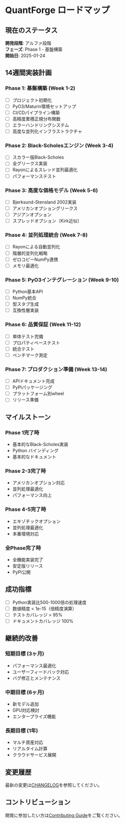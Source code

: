 # QuantForge ロードマップ

## 現在のステータス

**開発段階**: アルファ段階  
**フェーズ**: Phase 1 - 基盤構築  
**開始日**: 2025-01-24  

## 14週間実装計画

### Phase 1: 基盤構築 (Week 1-2)
- [ ] プロジェクト初期化
- [ ] PyO3/Maturin環境セットアップ
- [ ] CI/CDパイプライン構築
- [ ] 高精度累積正規分布関数
- [ ] エラーハンドリングシステム
- [ ] 高度な並列化インフラストラクチャ

### Phase 2: Black-Scholesエンジン (Week 3-4)
- [ ] スカラー版Black-Scholes
- [ ] 全グリークス実装
- [ ] Rayonによるスレッド並列最適化
- [ ] パフォーマンステスト

### Phase 3: 高度な価格モデル (Week 5-6)
- [ ] Bjerksund-Stensland 2002実装
- [ ] アメリカンオプショングリークス
- [ ] アジアンオプション
- [ ] スプレッドオプション（Kirk近似）

### Phase 4: 並列処理統合 (Week 7-8)
- [ ] Rayonによる自動並列化
- [ ] 階層的並列化戦略
- [ ] ゼロコピーNumPy連携
- [ ] メモリ最適化

### Phase 5: PyO3インテグレーション (Week 9-10)
- [ ] Python基本API
- [ ] NumPy統合
- [ ] 型スタブ生成
- [ ] 互換性層実装

### Phase 6: 品質保証 (Week 11-12)
- [ ] 単体テスト完備
- [ ] プロパティベーステスト
- [ ] 統合テスト
- [ ] ベンチマーク測定

### Phase 7: プロダクション準備 (Week 13-14)
- [ ] APIドキュメント完成
- [ ] PyPIパッケージング
- [ ] プラットフォーム別wheel
- [ ] リリース準備

## マイルストーン

### Phase 1完了時
- 基本的なBlack-Scholes実装
- Python バインディング
- 基本的なドキュメント

### Phase 2-3完了時
- アメリカンオプション対応
- 並列処理最適化
- パフォーマンス向上

### Phase 4-5完了時
- エキゾチックオプション
- 並列処理最適化
- 本番環境対応

### 全Phase完了時
- 全機能実装完了
- 安定版リリース
- PyPI公開

## 成功指標

- [ ] Python実装比500-1000倍の処理速度
- [ ] 数値精度 < 1e-15（倍精度演算）
- [ ] テストカバレッジ > 95%
- [ ] ドキュメントカバレッジ 100%

## 継続的改善

### 短期目標 (3ヶ月)
- パフォーマンス最適化
- ユーザーフィードバック対応
- バグ修正とメンテナンス

### 中期目標 (6ヶ月)
- 新モデル追加
- GPU対応検討
- エンタープライズ機能

### 長期目標 (1年)
- マルチ資産対応
- リアルタイム計算
- クラウドサービス展開

## 変更履歴

最新の変更は[CHANGELOG](changelog.md)を参照してください。

## コントリビューション

開発に参加したい方は[Contributing Guide](development/contributing.md)をご覧ください。